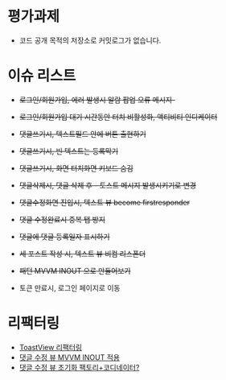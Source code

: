 # 평가과제
- 코드 공개 목적의 저장소로 커밋로그가 없습니다.
# 이슈 리스트
- ~~로그인/회원가입, 에러 발생시 알람 팝업 오류 메시지-~~
- ~~로그인/회원가입 대기 시간동안 터치 비활성화, 액티비티 인디케이터~~

- ~~댓글쓰기시, 텍스트필드 안에 버튼 출현하기~~
- ~~댓글쓰기시, 빈 텍스트는 등록막기~~
- ~~댓글쓰기시, 화면 터치화면 키보드 숨김~~
- ~~댓글삭제시, 댓글 삭제 후 - 토스트 메시지 발생시키기로 변경~~
- ~~댓글수정화면 진입시, 텍스트 뷰 become firstresponder~~
- ~~댓글 수정완료시 중복 탭 방지~~
- ~~댓글에 댓글 등록일자 표시하기~~

- ~~세 포스트 작성 시, 텍스트 뷰 비컴 리스폰더~~

- ~~패턴 MVVM INOUT 으로 만들어보기~~

- 토큰 만료시, 로그인 페이지로 이동

# 리팩터링
- [ToastView 리팩터링](https://gookbobhenry.notion.site/Toast-7f470fbeda134e608a0e639e79b069bb)
- [댓글 수정 뷰 MVVM INOUT 적용](https://gookbobhenry.notion.site/e310321192cb42c1bc60ff01aa63d0c6)
- [댓글 수정 뷰 초기화 팩토리+코디네이터?](https://gookbobhenry.notion.site/7fb268ce30824290b277bf30da966dd0)